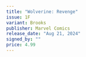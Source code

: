 ```yaml
---
title: "Wolverine: Revenge"
issue: 1F
variant: Brooks
publisher: Marvel Comics
release_date: "Aug 21, 2024"
signed_by: ""
price: 4.99
---
```

